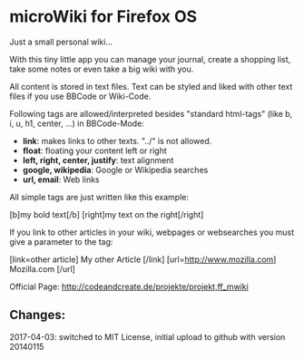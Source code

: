 # microWiki for Firefox OS

Just a small personal wiki...

With this tiny little app you can manage your journal, create a shopping list, take some notes or even take a big wiki with you.

All content is stored in text files. Text can be styled and liked with other text files if you use BBCode or Wiki-Code.

Following tags are allowed/interpreted besides "standard html-tags" (like b, i, u, h1, center, ...) in BBCode-Mode:

* **link**: makes links to other texts. "../" is not allowed.
* **float**: floating your content left or right
* **left, right, center, justify**: text alignment
* **google, wikipedia**: Google or Wikipedia searches
* **url, email**: Web links


All simple tags are just written like this example:

[b]my bold text[/b]
[right]my text on the right[/right]


If you link to other articles in your wiki, webpages or websearches you must give a parameter to the tag:

[link=other article] My other Article [/link]
[url=http://www.mozilla.com] Mozilla.com [/url]


Official Page: http://codeandcreate.de/projekte/projekt,ff_mwiki


## Changes:

2017-04-03: switched to MIT License, initial upload to github with version 20140115

